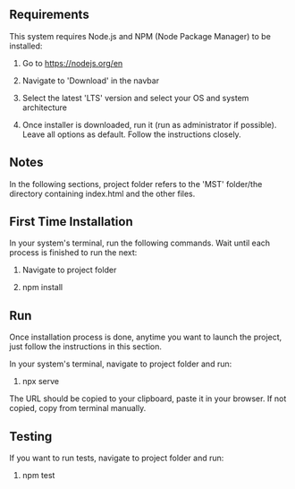 ## Requirements

This system requires Node.js and NPM (Node Package Manager) to be installed:

1. Go to https://nodejs.org/en

2. Navigate to 'Download' in the navbar

3. Select the latest 'LTS' version and select your OS and system architecture

4. Once installer is downloaded, run it (run as administrator if possible).
   Leave all options as default. Follow the instructions closely.

## Notes

In the following sections, project folder refers to the 'MST' folder/the directory containing index.html and the other files.

## First Time Installation

In your system's terminal, run the following commands. Wait until each process is finished to run the next:

1. Navigate to project folder

5. npm install

## Run

Once installation process is done, anytime you want to launch the project, just follow the instructions in this section.

In your system's terminal, navigate to project folder and run:

1. npx serve

The URL should be copied to your clipboard, paste it in your browser. If not copied, copy from terminal manually.



## Testing

If you want to run tests, navigate to project folder and run:

1. npm test
